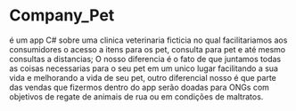 # Company_Pet
é um app C# sobre uma clinica veterinaria ficticia no qual facilitariamos aos consumidores o acesso a itens para os pet, consulta para pet e até mesmo consultas a distancias;
O nosso diferencia é o fato de que juntamos todas as coisas necessarias para o seu pet em um unico lugar facilitando a sua vida e melhorando a vida de seu pet, outro diferencial nosso é que parte das vendas que fizermos dentro do app serão doadas para ONGs com objetivos de regate de animais de rua ou em condições de maltratos.
